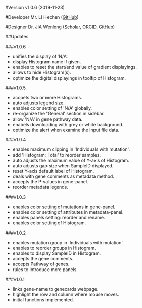 #Version
v1.0.6 (2019-11-23)

#Developer
Mr. LI Hechen (<a href="https://github.com/lhc70000" target="_blank">GitHub</a>)

#Designer
Dr. JIA Wenlong (<a href="https://scholar.google.com.hk/citations?user=eupQCQEAAAAJ" target="_blank">Scholar</a>, <a href="https://orcid.org/0000-0002-7136-9919" target="_blank">ORCID</a>, <a href="https://github.com/Nobel-Justin" target="_blank">GitHub</a>)

##Updates

###v1.0.6
   - unifies the display of 'N/A'.
   - display Histogram name if given.
   - enables to reset the start/end value of gradient displayings.
   - allows to hide Histogram(s).
   - optimize the digital displayings in tooltip of Histogram.

###v1.0.5
   - accpets two or more Histograms.
   - auto adjusts legend size.
   - enables color setting of 'N/A' globally.
   - re-organize the 'General' section in sidebar.
   - allow 'N/A' in gene pathway data.
   - enabels downloading with grey or white background.
   - optimize the alert when examine the input file data.

###v1.0.4
   - enables maximum clipping in 'Individuals with mutation'.
   - add 'Histogram: Total' to reorder samples.
   - auto adjusts the maximum value of Y-axis of Histogram.
   - auto adjusts gap size when SampleID displayed.
   - reset Y-axis default label of Histogram.
   - deals with gene comments as metadata method.
   - accepts the P-values in gene-panel.
   - reorder metadata legends.

###v1.0.3
   - enables color setting of mutations in gene-panel.
   - enables color setting of attributes in metadata-panel.
   - enables panels setting: reorder and rename.
   - enables color setting of Histogram.

###v1.0.2
   - enables mutation group in 'Individuals with mutation'.
   - enables to reorder groups in Histogram.
   - enables to display SampleID in Histogram.
   - accepts the gene comments.
   - accepts Pathway of genes.
   - rules to introduce more panels.

###v1.0.1
   - links gene-name to genecards webpage.
   - highlight the row and column where mouse moves.
   - initial functions implemented.
